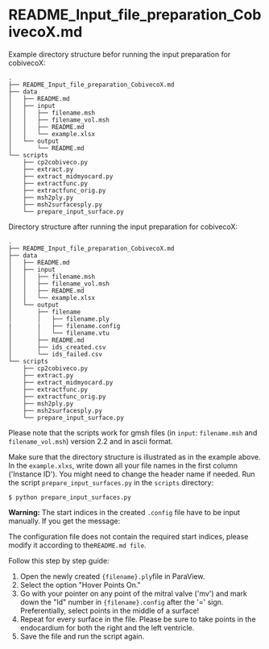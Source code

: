 # README_Input_file_preparation_CobivecoX.md

Example directory structure befor running the input preparation for cobivecoX:

```
.
├── README_Input_file_preparation_CobivecoX.md
├── data
│   ├── README.md
│   ├── input
│   │   ├── filename.msh
│   │   ├── filename_vol.msh
│   │   ├── README.md
│   │   └── example.xlsx
│   └── output
│       └── README.md
└── scripts
    ├── cp2cobiveco.py
    ├── extract.py
    ├── extract_midmyocard.py
    ├── extractfunc.py
    ├── extractfunc_orig.py
    ├── msh2ply.py
    ├── msh2surfacesply.py
    └── prepare_input_surface.py
```

Directory structure after running the input preparation for cobivecoX:

```
.
├── README_Input_file_preparation_CobivecoX.md
├── data
│   ├── README.md
│   ├── input
│   │   ├── filename.msh
│   │   ├── filename_vol.msh
│   │   ├── README.md
│   │   └── example.xlsx
│   └── output
│       ├── filename
│       │   ├── filename.ply
|       |   ├── filename.config
│       │   └── filename.vtu
│       ├── README.md
│       ├── ids_created.csv
│       └── ids_failed.csv
└── scripts
    ├── cp2cobiveco.py
    ├── extract.py
    ├── extract_midmyocard.py
    ├── extractfunc.py
    ├── extractfunc_orig.py
    ├── msh2ply.py
    ├── msh2surfacesply.py
    └── prepare_input_surface.py
```

Please note that the scripts work for gmsh files (in ``input``: ``filename.msh`` and ``filename_vol.msh``) version 2.2 and in ascii format.

Make sure that the directory structure is illustrated as in the example above.
In the ``example.xlxs``, write down all your file names in the first column ('Instance ID'). You might need to change the header name if needed.
Run the script ``prepare_input_surfaces.py`` in the ``scripts`` directory:

```
$ python prepare_input_surfaces.py
```

**Warning:** The start indices in the created ``.config`` file have to be input manually.
If you get the message:

The configuration file does not contain the required start indices, please modify it according to the``README.md file``.


Follow this step by step guide:

1. Open the newly created ``{filename}.ply``file in ParaView.
2. Select the option "Hover Points On."
3. Go with your pointer on any point of the mitral valve ('mv') and mark down the "Id" number in ``{filename}.config`` after the '=' sign. Preferentially, select points in the middle of a surface!
4. Repeat for every surface in the file. Please be sure to take points in the endocardium for both the right and the left ventricle.
5. Save the file and run the script again.
